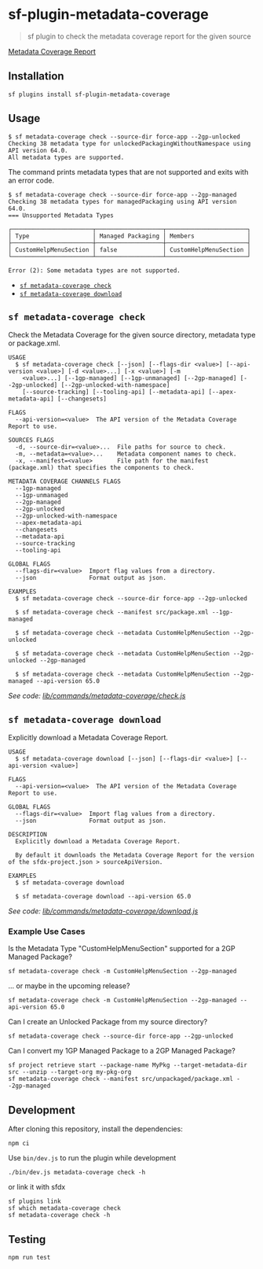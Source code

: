 # sf-plugin-metadata-coverage

> sf plugin to check the metadata coverage report for the given source

[Metadata Coverage Report](https://developer.salesforce.com/docs/success/metadata-coverage-report/references/coverage-report/metadata-coverage-report.html)

## Installation

```shell
sf plugins install sf-plugin-metadata-coverage
```

## Usage

```sh-session
$ sf metadata-coverage check --source-dir force-app --2gp-unlocked
Checking 38 metadata type for unlockedPackagingWithoutNamespace using API version 64.0.
All metadata types are supported.
```

The command prints metadata types that are not supported and exits with an error code.

```sh-session
$ sf metadata-coverage check --source-dir force-app --2gp-managed
Checking 38 metadata types for managedPackaging using API version 64.0.
=== Unsupported Metadata Types

┌───────────────────────┬───────────────────┬───────────────────────┐
│ Type                  │ Managed Packaging │ Members               │
├───────────────────────┼───────────────────┼───────────────────────┤
│ CustomHelpMenuSection │ false             │ CustomHelpMenuSection │
└───────────────────────┴───────────────────┴───────────────────────┘

Error (2): Some metadata types are not supported.
```

<!-- commands -->
* [`sf metadata-coverage check`](#sf-metadata-coverage-check)
* [`sf metadata-coverage download`](#sf-metadata-coverage-download)

## `sf metadata-coverage check`

Check the Metadata Coverage for the given source directory, metadata type or package.xml.

```
USAGE
  $ sf metadata-coverage check [--json] [--flags-dir <value>] [--api-version <value>] [-d <value>...] [-x <value>] [-m
    <value>...] [--1gp-managed] [--1gp-unmanaged] [--2gp-managed] [--2gp-unlocked] [--2gp-unlocked-with-namespace]
    [--source-tracking] [--tooling-api] [--metadata-api] [--apex-metadata-api] [--changesets]

FLAGS
  --api-version=<value>  The API version of the Metadata Coverage Report to use.

SOURCES FLAGS
  -d, --source-dir=<value>...  File paths for source to check.
  -m, --metadata=<value>...    Metadata component names to check.
  -x, --manifest=<value>       File path for the manifest (package.xml) that specifies the components to check.

METADATA COVERAGE CHANNELS FLAGS
  --1gp-managed
  --1gp-unmanaged
  --2gp-managed
  --2gp-unlocked
  --2gp-unlocked-with-namespace
  --apex-metadata-api
  --changesets
  --metadata-api
  --source-tracking
  --tooling-api

GLOBAL FLAGS
  --flags-dir=<value>  Import flag values from a directory.
  --json               Format output as json.

EXAMPLES
  $ sf metadata-coverage check --source-dir force-app --2gp-unlocked

  $ sf metadata-coverage check --manifest src/package.xml --1gp-managed

  $ sf metadata-coverage check --metadata CustomHelpMenuSection --2gp-unlocked

  $ sf metadata-coverage check --metadata CustomHelpMenuSection --2gp-unlocked --2gp-managed

  $ sf metadata-coverage check --metadata CustomHelpMenuSection --2gp-managed --api-version 65.0
```

_See code: [lib/commands/metadata-coverage/check.js](https://github.com/amtrack/sf-plugin-metadata-coverage/blob/main/lib/commands/metadata-coverage/check.js)_

## `sf metadata-coverage download`

Explicitly download a Metadata Coverage Report.

```
USAGE
  $ sf metadata-coverage download [--json] [--flags-dir <value>] [--api-version <value>]

FLAGS
  --api-version=<value>  The API version of the Metadata Coverage Report to use.

GLOBAL FLAGS
  --flags-dir=<value>  Import flag values from a directory.
  --json               Format output as json.

DESCRIPTION
  Explicitly download a Metadata Coverage Report.

  By default it downloads the Metadata Coverage Report for the version of the sfdx-project.json > sourceApiVersion.

EXAMPLES
  $ sf metadata-coverage download

  $ sf metadata-coverage download --api-version 65.0
```

_See code: [lib/commands/metadata-coverage/download.js](https://github.com/amtrack/sf-plugin-metadata-coverage/blob/main/lib/commands/metadata-coverage/download.js)_
<!-- commandsstop -->

### Example Use Cases

Is the Metadata Type "CustomHelpMenuSection" supported for a 2GP Managed Package?

```shell
sf metadata-coverage check -m CustomHelpMenuSection --2gp-managed
```

... or maybe in the upcoming release?

```shell
sf metadata-coverage check -m CustomHelpMenuSection --2gp-managed --api-version 65.0
```

Can I create an Unlocked Package from my source directory?

```shell
sf metadata-coverage check --source-dir force-app --2gp-unlocked
```

Can I convert my 1GP Managed Package to a 2GP Managed Package?

```shell
sf project retrieve start --package-name MyPkg --target-metadata-dir src --unzip --target-org my-pkg-org
sf metadata-coverage check --manifest src/unpackaged/package.xml --2gp-managed
```

## Development

After cloning this repository, install the dependencies:

```shell
npm ci
```

Use `bin/dev.js` to run the plugin while development

```shell
./bin/dev.js metadata-coverage check -h
```

or link it with sfdx

```shell
sf plugins link
sf which metadata-coverage check
sf metadata-coverage check -h
```

## Testing

```shell
npm run test
```
